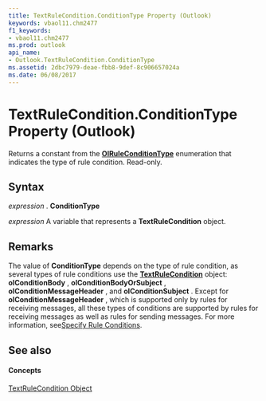```yaml
---
title: TextRuleCondition.ConditionType Property (Outlook)
keywords: vbaol11.chm2477
f1_keywords:
- vbaol11.chm2477
ms.prod: outlook
api_name:
- Outlook.TextRuleCondition.ConditionType
ms.assetid: 2dbc7979-deae-fbb8-9def-8c906657024a
ms.date: 06/08/2017
---
```



# TextRuleCondition.ConditionType Property (Outlook)

Returns a constant from the  **[OlRuleConditionType](Outlook.OlRuleConditionType.md)** enumeration that indicates the type of rule condition. Read-only.


## Syntax

 _expression_ . **ConditionType**

 _expression_ A variable that represents a **TextRuleCondition** object.


## Remarks

The value of  **ConditionType** depends on the type of rule condition, as several types of rule conditions use the **[TextRuleCondition](Outlook.TextRuleCondition.md)** object: **olConditionBody** , **olConditionBodyOrSubject** , **olConditionMessageHeader** , and **olConditionSubject** . Except for **olConditionMessageHeader** , which is supported only by rules for receiving messages, all these types of conditions are supported by rules for receiving messages as well as rules for sending messages. For more information, see[Specify Rule Conditions](http://msdn.microsoft.com/library/812c131a-fe23-1b8b-5e2d-9459d7102630%28Office.15%29.aspx).


## See also


#### Concepts


[TextRuleCondition Object](Outlook.TextRuleCondition.md)

